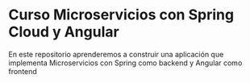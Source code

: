 # Curso Microservicios con Spring Cloud y Angular
En este repositorio aprenderemos a construir una aplicación que implementa Microservicios con Spring como backend y Angular como frontend
